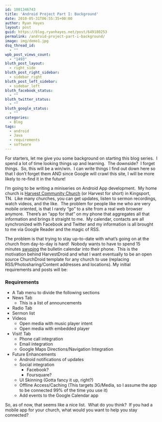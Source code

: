 ```yaml
---
id: 1001346743
title: 'Android Project Part I: Background'
date: 2010-05-31T06:55:35+00:00
author: Ryan Hayes
layout: post
guid: https://blog.ryanhayes.net/post/649180253
permalink: /android-project-part-i-background/
image: img/demo1.jpg
dsq_thread_id:
  - ""
wpb_post_views_count:
  - "1493"
bluth_post_layout:
  - right_side
bluth_post_right_sidebar:
  - sidebar_right
bluth_post_left_sidebar:
  - sidebar_left
bluth_facebook_status:
  - ""
bluth_twitter_status:
  - ""
bluth_google_status:
  - ""
categories:
  - Blog
tags:
  - android
  - Java
  - requirements
  - software
---
```

For starters, let me give you some background on starting this blog series.  I spend a lot of time looking things up and learning.  The downside?  I forget things.  So, this will be a win/win.  I can write things I find out down here so that I don’t forget them AND since Google will crawl this site, I will be more likely to re-find it in the future!

I’m going to be writing a miniseries on Android App development.  My home church is [Harvest Community Church](https://www.harvesttn.com/) (or Harvest for short) in Kingsport, TN.  Like many churches, you can get updates, listen to sermon recordings, watch videos, and the like.  The problem for people like me who are very mobile oriented, is that I rarely “go” to a site from a real web browser anymore.  There’s an “app for that” on my phone that aggregates all that information and brings it straight to me.  My calendar, contacts are all synchronized with Facebook and Twitter and my information is all brought to me via Google Reader and the magic of RSS.

The problem is that trying to stay up-to-date with what’s going on at the church from day-to-day is hard!  Nobody wants to have to spend 15 minutes [swyping](https://www.swypeinc.com/) the bulletin calendar into their phone.  This is the motivation behind HarvestDroid and what I want eventually to be an open source ChurchDroid template for any church to use (replacing RSS/Photosharing/Content addresses and locations). My initial requirements and posts will be:

### Requirements

  * A Tab menu to divide the following sections
  * News Tab 
      * This is a list of announcements
  * Radio Tab
  * Sermon list
  * Videos 
      * Open media with music player intent
      * Open media with embedded player
  * Visit! Tab 
      * Phone call integration
      * Email integration
      * Google Maps Directions/Navigation Integration
  * Future Enhancements 
      * Android notifications of updates
      * Social integration 
          * Facebook?
          * Foursquare?
      * UI Skinning (Gotta fancy it up, right?)
      * Offline Access/Caching (This targets 3G/Media, so I assume the app to be connected 99% of the time you use it)
      * Add events to the Google Calendar app

So, as of now, that seems like a nice list.  What do you think?  If you had a mobile app for your church, what would you want to help you stay connected?